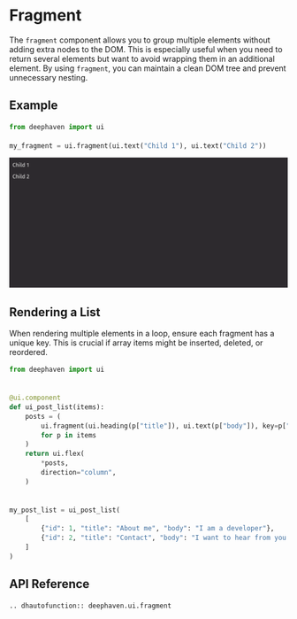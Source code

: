# Fragment

The `fragment` component allows you to group multiple elements without adding extra nodes to the DOM. This is especially useful when you need to return several elements but want to avoid wrapping them in an additional element. By using `fragment`, you can maintain a clean DOM tree and prevent unnecessary nesting.

## Example

```python
from deephaven import ui

my_fragment = ui.fragment(ui.text("Child 1"), ui.text("Child 2"))
```

![Fragment Basic Example](../_assets/fragment_basic.png)

## Rendering a List

When rendering multiple elements in a loop, ensure each fragment has a unique key. This is crucial if array items might be inserted, deleted, or reordered.

```python
from deephaven import ui


@ui.component
def ui_post_list(items):
    posts = (
        ui.fragment(ui.heading(p["title"]), ui.text(p["body"]), key=p["id"])
        for p in items
    )
    return ui.flex(
        *posts,
        direction="column",
    )


my_post_list = ui_post_list(
    [
        {"id": 1, "title": "About me", "body": "I am a developer"},
        {"id": 2, "title": "Contact", "body": "I want to hear from you!"},
    ]
)
```

## API Reference

```{eval-rst}
.. dhautofunction:: deephaven.ui.fragment
```
